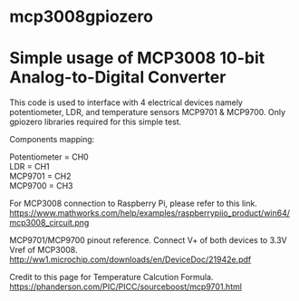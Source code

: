 # mcp3008gpiozero
# Simple usage of MCP3008 10-bit Analog-to-Digital Converter

This code is used to interface with 4 electrical devices namely potentiometer, LDR, and temperature sensors MCP9701 & MCP9700.
Only gpiozero libraries required for this simple test.

Components mapping:

Potentiometer = CH0<br>
LDR = CH1<br>
MCP9701 = CH2<br>
MCP9700 = CH3<br>

For MCP3008 connection to Raspberry Pi, please refer to this link.
https://www.mathworks.com/help/examples/raspberrypiio_product/win64/mcp3008_circuit.png

MCP9701/MCP9700 pinout reference. Connect V+ of both devices to 3.3V Vref of MCP3008.
http://ww1.microchip.com/downloads/en/DeviceDoc/21942e.pdf

Credit to this page for Temperature Calcution Formula.
https://phanderson.com/PIC/PICC/sourceboost/mcp9701.html

